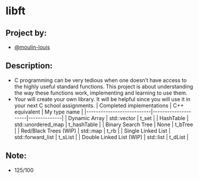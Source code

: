# libft
## Project by:
- [@moulin-louis](https://github.com/moulin-louis)
## Description:
- C programming can be very tedious when one doesn’t have access to the highly useful
standard functions. This project is about understanding the way these functions work,
implementing and learning to use them. 
- Your will create your own library. It will be helpful since you will use it in your next C school assignments.
| Completed implementations | C++ equivalent      | My type name |
|---------------------------|---------------------|--------------|
| Dynamic Array             | std::vector         | t_set        |
| HashTable                 | std::unordered_map  | t_hashTable  |
| Binary Search Tree        | None                | t_bTree      |
| Red/Black Trees (WIP)     | std::map            | t_rb         |
| Single Linked List        | std::forward_list   | t_sList      |
| Double Linked List (WIP)  | std::list           | t_dList      |
## Note:
- 125/100
